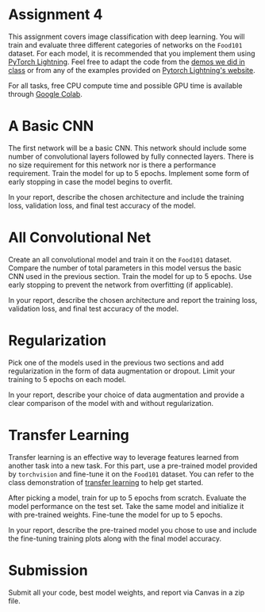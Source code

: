 # Assignment 4

This assignment covers image classification with deep learning. You will train and evaluate three different categories of networks on the `Food101` dataset. For each model, it is recommended that you implement them using [PyTorch Lightning](http://www.pytorchlightning.ai). Feel free to adapt the code from the [demos we did in class](https://github.com/ajdillhoff/CSE6363/tree/main/deep_learning) or from any of the examples provided on [Pytorch Lightning's website](https://pytorch-lightning.readthedocs.io/en/stable/notebooks/course_UvA-DL/01-introduction-to-pytorch.html).

For all tasks, free CPU compute time and possible GPU time is available through [Google Colab](https://colab.research.google.com/).

# A Basic CNN

The first network will be a basic CNN. This network should include some number of convolutional layers followed by fully connected layers. There is no size requirement for this network nor is there a performance requirement. Train the model for up to 5 epochs. Implement some form of early stopping in case the model begins to overfit.

In your report, describe the chosen architecture and include the training loss, validation loss, and final test accuracy of the model.

# All Convolutional Net

Create an all convolutional model and train it on the `Food101` dataset. Compare the number of total parameters in this model versus the basic CNN used in the previous section. Train the model for up to 5 epochs. Use early stopping to prevent the network from overfitting (if applicable).

In your report, describe the chosen architecture and report the training loss, validation loss, and final test accuracy of the model.

# Regularization

Pick one of the models used in the previous two sections and add regularization in the form of data augmentation or dropout. Limit your training to 5 epochs on each model.

In your report, describe your choice of data augmentation and provide a clear comparison of the model with and without regularization.

# Transfer Learning

Transfer learning is an effective way to leverage features learned from another task into a new task. For this part, use a pre-trained model provided by `torchvision` and fine-tune it on the `Food101` dataset. You can refer to the class demonstration of [transfer learning](https://github.com/ajdillhoff/CSE6363/blob/main/deep_learning/transfer_learning.ipynb) to help get started.

After picking a model, train for up to 5 epochs from scratch. Evaluate the model performance on the test set. Take the same model and initialize it with pre-trained weights. Fine-tune the model for up to 5 epochs.

In your report, describe the pre-trained model you chose to use and include the fine-tuning training plots along with the final model accuracy.

# Submission

Submit all your code, best model weights, and report via Canvas in a zip file.
